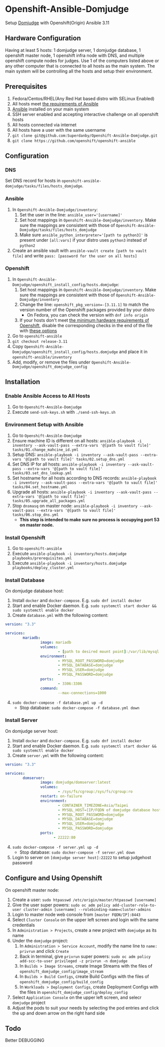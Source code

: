 # Openshift-Ansible-Domjudge

Setup [Domjudge](https://github.com/DOMjudge/domjudge-packaging) with Openshift(Origin) Ansible 3.11

## Hardware Configuration

Having at least 5 hosts: 1 domjudge server, 1 domjudge database, 1 openshift master node, 1 openshift infra node with DNS, and multiple openshift compute nodes for judges. Use 1 of the computers listed above or any other computer that is connected to all hosts as the main system. The main system will be controlling all the hosts and setup their environment.

## Prerequisites

1. Fedora/Centos/RHEL(Any Red Hat based distro with SELinux Enabled)
2. All hosts meet [the requirements of Ansible](https://docs.ansible.com/ansible/latest/installation_guide/intro_installation.html)
3. [Ansible](https://www.ansible.com/) installed on your main system
4. SSH server enabled and accepting interactive challenge on all openshift hosts
5. All hosts connected via internet
6. All hosts have a user with the same username
7. `git clone git@github.com:Superdanby/Openshift-Ansible-Domjudge.git`
8. `git clone https://github.com/openshift/openshift-ansible`

## Configuration

### DNS

Set DNS record for hosts in `openshift-ansible-domjudge/tasks/files/hosts_domjudge`.

### Ansible

1. In `Openshift-Ansible-Domjudge/inventory`:
    1. Set the user in the line: `ansible_user='[username]'`
    2. Set host mappings in `Openshift-Ansible-Domjudge/inventory`. Make sure the mappings are consistent with those of `Openshift-Ansible-Domjudge/tasks/files/hosts_domjudge`
    3. Make sure `ansible_python_interpreter='[path to python3]'` is present under `[all:vars]` if your distro uses `python3` instead of `python2`
2. Create an ansible vault with `ansible-vault create [path to vault file]` and write `pass: [password for the user on all hosts]`

### Openshift

1. In `Openshift-Ansible-Domjudge/openshift_install_config/hosts.domjudge`:
    1. Set host mappings in `Openshift-Ansible-Domjudge/inventory`. Make sure the mappings are consistent with those of `Openshift-Ansible-Domjudge/inventory`
    2. Change the line: `openshift_pkg_version=-[3.11.1]` to match the version number of the Openshift packages provided by your distro
        - On Fedora, you can check the version with `dnf info origin`
    3. If your hosts don't meet [the minimum hardware requirements of Openshift](https://docs.okd.io/3.11/install/prerequisites.html#hardware), disable the corresponding checks in the end of the file with [these options](https://docs.okd.io/3.11/install/configuring_inventory_file.html#configuring-cluster-pre-install-checks)
2. Go to `openshift-ansible`
3. `git checkout release-3.11`
4. Copy `Openshift-Ansible-Domjudge/openshift_install_config/hosts.domjudge` and place it in `openshift-ansible/inventory`
5. Add, modify, or remove the files under `Openshift-Ansible-Domjudge/openshift_domjudge_config`

## Installation

### Enable Ansible Access to All Hosts

1. Go to `Openshift-Ansible-Domjudge`
2. Execute `send-ssh-keys.sh` with `./send-ssh-keys.sh`

### Environment Setup with Ansible

1. Go to `Openshift-Ansible-Domjudge`
2. Ensure machine ID is different on all hosts: `ansible-playbook -i inventory --ask-vault-pass --extra-vars '@[path to vault file]' tasks/01.change_mahcine_id.yml`
3. Setup DNS: `ansible-playbook -i inventory --ask-vault-pass --extra-vars '@[path to vault file]' tasks/02.setup_dns.yml`
4. Set DNS IP for all hosts: `ansible-playbook -i inventory --ask-vault-pass --extra-vars '@[path to vault file]' tasks/03.set_dns_lookup.yml`
5. Set hostname for all hosts according to DNS records: `ansible-playbook -i inventory --ask-vault-pass --extra-vars '@[path to vault file]' tasks/04.set_hostname.yml`
6. Upgrade all hosts: `ansible-playbook -i inventory --ask-vault-pass --extra-vars '@[path to vault file]' tasks/05.upgrade_all_packages.yml`
7. Stop `dnsmasq` on master node: `ansible-playbook -i inventory --ask-vault-pass --extra-vars '@[path to vault file]' tasks/06.stop_dns.yml`
    - **This step is intended to make sure no process is occupying port 53 on master node.**

### Install Openshift

1. Go to `openshift-ansible`
2. Execute `ansible-playbook -i inventory/hosts.domjudge playbooks/prerequisites.yml`
3. Execute `ansible-playbook -i inventory/hosts.domjudge playbooks/deploy_cluster.yml`

### Install Database

On domjudge database host:

1. Install `docker` and `docker-compose`. E.g. `sudo dnf install docker`
2. Start and enable Docker daemon. E.g. `sudo systemctl start docker && sudo systemctl enable docker`
3. Create `database.yml` with the following content:
```yaml
version: "3.3"

services:
        mariadb:
                image: mariadb
                volumes:
                        - [path to desired mount point]:/var/lib/mysql:Z
                environment:
                        - MYSQL_ROOT_PASSWORD=domjudge
                        - MYSQL_DATABASE=domjudge
                        - MYSQL_USER=domjudge
                        - MYSQL_PASSWORD=domjudge
                ports:
                        - 3306:3306
                command:
                        --max-connections=1000
```
4. `sudo docker-compose -f database.yml up -d`
    - Stop database: `sudo docker-compose -f database.yml down`

### Install Server

On domjudge server host:

1. Install `docker` and `docker-compose`. E.g. `sudo dnf install docker`
2. Start and enable Docker daemon. E.g. `sudo systemctl start docker && sudo systemctl enable docker`
3. Create `server.yml` with the following content:
```yaml
version: "3.3"

services:
        domserver:
                image: domjudge/domserver:latest
                volumes:
                        - /sys/fs/cgroup:/sys/fs/cgroup:ro
                restart: on-failure
                environment:
                        - CONTAINER_TIMEZONE=Asia/Taipei
                        - MYSQL_HOST=[IP/FQDN of domjudge database host]
                        - MYSQL_ROOT_PASSWORD=domjudge
                        - MYSQL_DATABASE=domjudge
                        - MYSQL_USER=domjudge
                        - MYSQL_PASSWORD=domjudge
                ports:
                      - 22222:80
```
4. `sudo docker-compose -f server.yml up -d`
    - Stop database: `sudo docker-compose -f server.yml down`
5. Login to server on `[domjudge server host]:22222` to setup judgehost password

## Configure and Using Openshift

On openshift master node:

1. Create a user: `sudo htpasswd /etc/origin/master/htpasswd [username]`
2. Give the user super powers: `sudo oc adm policy add-cluster-role-to-user cluster-admin [username] --rolebinding-name=cluster-admins`
3. Login to master node web console from `[master FQDN/IP]:8443`
4. Select `Cluster Console` on the upper left screen and login with the same credentials
5. In `Administration > Projects`, create a new project with `domjudge` as its name
6. Under the `domjudge` project:
    1. In `Administration > Service Account`, modify the name line to `name: privrun` and click `Create`
    2. Back in terminal, give `privrun` super powers: `sudo oc adm policy add-scc-to-user privileged -z privrun -n domjudge`
    3. In `Builds > Image Streams`, create Image Streams with the files of `openshift_domjudge_config/image_stream`
    4. In `Builds > Build Configs`, create Build Configs with the files of `openshift_domjudge_config/build_config`
    5. In `Workloads > Deployment Configs`, create Deployment Configs with the files in `openshift_domjudge_config/deploy_config`
7. Select `Application Console` on the upper left screen, and selecr `domjudge` project
8. Adjust the pods to suit your needs by selecting the pod entries and click the up and down arrow on the right hand side

## Todo

Better DEBUGGING
